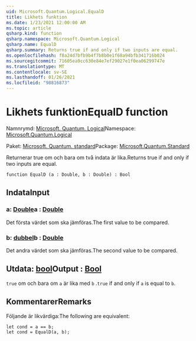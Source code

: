 ```yaml
---
uid: Microsoft.Quantum.Logical.EqualD
title: Likhets funktion
ms.date: 1/23/2021 12:00:00 AM
ms.topic: article
qsharp.kind: function
qsharp.namespace: Microsoft.Quantum.Logical
qsharp.name: EqualD
qsharp.summary: Returns true if and only if two inputs are equal.
ms.openlocfilehash: f8a24d7bfb9b4f7b8b0e1f68a94bfb341716b024
ms.sourcegitcommit: 71605ea9cc630e84e7ef29027e1f0ea06299747e
ms.translationtype: MT
ms.contentlocale: sv-SE
ms.lasthandoff: 01/26/2021
ms.locfileid: "98816873"
---
```

# <a name="equald-function"></a><span data-ttu-id="94deb-102">Likhets funktion</span><span class="sxs-lookup"><span data-stu-id="94deb-102">EqualD function</span></span>

<span data-ttu-id="94deb-103">Namnrymd: [Microsoft. Quantum. Logical](xref:Microsoft.Quantum.Logical)</span><span class="sxs-lookup"><span data-stu-id="94deb-103">Namespace: [Microsoft.Quantum.Logical](xref:Microsoft.Quantum.Logical)</span></span>

<span data-ttu-id="94deb-104">Paket: [Microsoft. Quantum. standard](https://nuget.org/packages/Microsoft.Quantum.Standard)</span><span class="sxs-lookup"><span data-stu-id="94deb-104">Package: [Microsoft.Quantum.Standard](https://nuget.org/packages/Microsoft.Quantum.Standard)</span></span>


<span data-ttu-id="94deb-105">Returnerar true om och bara om två indata är lika.</span><span class="sxs-lookup"><span data-stu-id="94deb-105">Returns true if and only if two inputs are equal.</span></span>

```qsharp
function EqualD (a : Double, b : Double) : Bool
```


## <a name="input"></a><span data-ttu-id="94deb-106">Indata</span><span class="sxs-lookup"><span data-stu-id="94deb-106">Input</span></span>

### <a name="a--double"></a><span data-ttu-id="94deb-107">a: [Double](xref:microsoft.quantum.lang-ref.double)</span><span class="sxs-lookup"><span data-stu-id="94deb-107">a : [Double](xref:microsoft.quantum.lang-ref.double)</span></span>

<span data-ttu-id="94deb-108">Det första värdet som ska jämföras.</span><span class="sxs-lookup"><span data-stu-id="94deb-108">The first value to be compared.</span></span>


### <a name="b--double"></a><span data-ttu-id="94deb-109">b: [dubbel](xref:microsoft.quantum.lang-ref.double)</span><span class="sxs-lookup"><span data-stu-id="94deb-109">b : [Double](xref:microsoft.quantum.lang-ref.double)</span></span>

<span data-ttu-id="94deb-110">Det andra värdet som ska jämföras.</span><span class="sxs-lookup"><span data-stu-id="94deb-110">The second value to be compared.</span></span>



## <a name="output--bool"></a><span data-ttu-id="94deb-111">Utdata: [bool](xref:microsoft.quantum.lang-ref.bool)</span><span class="sxs-lookup"><span data-stu-id="94deb-111">Output : [Bool](xref:microsoft.quantum.lang-ref.bool)</span></span>

<span data-ttu-id="94deb-112">`true` om och bara om `a` är lika med `b` .</span><span class="sxs-lookup"><span data-stu-id="94deb-112">`true` if and only if `a` is equal to `b`.</span></span>

## <a name="remarks"></a><span data-ttu-id="94deb-113">Kommentarer</span><span class="sxs-lookup"><span data-stu-id="94deb-113">Remarks</span></span>

<span data-ttu-id="94deb-114">Följande är likvärdiga:</span><span class="sxs-lookup"><span data-stu-id="94deb-114">The following are equivalent:</span></span>

```qsharp
let cond = a == b;
let cond = EqualD(a, b);
```